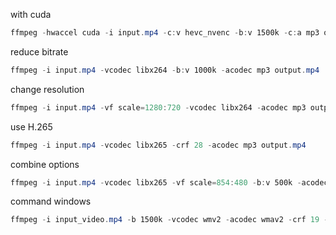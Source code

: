 with cuda
```powershell
ffmpeg -hwaccel cuda -i input.mp4 -c:v hevc_nvenc -b:v 1500k -c:a mp3 output_1500k.mp4
```


reduce bitrate
```powershell
ffmpeg -i input.mp4 -vcodec libx264 -b:v 1000k -acodec mp3 output.mp4
```

change resolution
```powershell
ffmpeg -i input.mp4 -vf scale=1280:720 -vcodec libx264 -acodec mp3 output.mp4
```

use H.265
```powershell
ffmpeg -i input.mp4 -vcodec libx265 -crf 28 -acodec mp3 output.mp4
```

combine options
```powershell
ffmpeg -i input.mp4 -vcodec libx265 -vf scale=854:480 -b:v 500k -acodec mp3 output.mp4
```

command windows
```powershell
ffmpeg -i input_video.mp4 -b 1500k -vcodec wmv2 -acodec wmav2 -crf 19 -filter:v fps=fps=30 output.wmv
```
